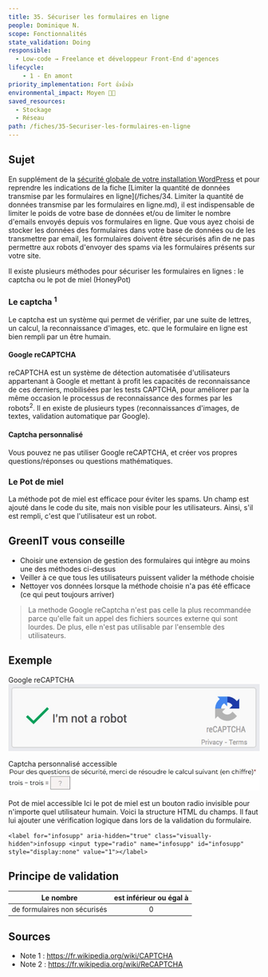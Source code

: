 ```yaml
---
title: 35. Sécuriser les formulaires en ligne
people: Dominique N.
scope: Fonctionnalités
state_validation: Doing
responsible:
  - Low-code → Freelance et développeur Front-End d'agences
lifecycle: 
    - 1 - En amont
priority_implementation: Fort 👍👍👍
environmental_impact: Moyen 🌱🌱
saved_resources: 
  - Stockage
  - Réseau
path: /fiches/35-Securiser-les-formulaires-en-ligne
---
```


## Sujet
En supplément de la [sécurité globale de votre installation WordPress](#TODO) et pour reprendre les indications de la fiche [Limiter la quantité de données transmise par les formulaires en ligne](/fiches/34. Limiter la quantité de données transmise par les formulaires en ligne.md), il est indispensable de limiter le poids de votre base de données et/ou de limiter le nombre d'emails envoyés depuis vos formulaires en ligne.
Que vous ayez choisi de stocker les données des formulaires dans votre base de données ou de les transmettre par email, les formulaires doivent être sécurisés afin de ne pas permettre aux robots d'envoyer des spams via les formulaires présents sur votre site.

Il existe plusieurs méthodes pour sécuriser les formulaires en lignes : le captcha ou le pot de miel (HoneyPot)
### Le captcha <sup>1</sup>
Le captcha est un système qui permet de vérifier, par une suite de lettres, un calcul, la reconnaissance d'images, etc. que le formulaire en ligne est bien rempli par un être humain.

#### Google reCAPTCHA
reCAPTCHA est un système de détection automatisée d'utilisateurs appartenant à Google et mettant à profit les capacités de reconnaissance de ces derniers, mobilisées par les tests CAPTCHA, pour améliorer par la même occasion le processus de reconnaissance des formes par les robots<sup>2</sup>.
Il en existe de plusieurs types (reconnaissances d'images, de textes, validation automatique par Google).

#### Captcha personnalisé
Vous pouvez ne pas utiliser Google reCAPTCHA, et créer vos propres questions/réponses ou questions mathématiques.

### Le Pot de miel
La méthode pot de miel est efficace pour éviter les spams. Un champ est ajouté dans le code du site, mais non visible pour les utilisateurs. Ainsi, s'il est rempli, c'est que l'utilisateur est un robot.

## GreenIT vous conseille
- Choisir une extension de gestion des formulaires qui intègre au moins une des méthodes ci-dessus
- Veiller à ce que tous les utilisateurs puissent valider la méthode choisie
- Nettoyer vos données lorsque la méthode choisie n'a pas été efficace (ce qui peut toujours arriver)

> La methode Google reCaptcha n'est pas celle la plus recommandée parce qu'elle fait un appel des fichiers sources externe qui sont lourdes. De plus, elle n'est pas utilisable par l'ensemble des utilisateurs.

## Exemple
Google reCAPTCHA
![recaptcha.jpg](medias_35/recaptcha.jpg)

Captcha personnalisé accessible
![captcha-calcul.jpg](medias_35/captcha-calcul.jpg)

Pot de miel accessible
Ici le pot de miel est un bouton radio invisible pour n'importe quel utilisateur humain. Voici la structure HTML du champs. Il faut lui ajouter une vérification logique dans lors de la validation du formulaire.
```
<label for="infosupp" aria-hidden="true" class="visually-hidden">infosupp <input type="radio" name="infosupp" id="infosupp" style="display:none" value="1"></label>
```

## Principe de validation

| Le nombre | est inférieur ou égal à |
| ------------- | :---------------------: |
| de formulaires non sécurisés        |            0            |

## Sources
- Note 1 : https://fr.wikipedia.org/wiki/CAPTCHA
- Note 2 : https://fr.wikipedia.org/wiki/ReCAPTCHA
